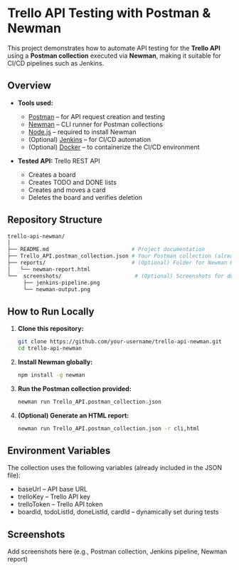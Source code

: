 # Trello API Testing with Postman & Newman

This project demonstrates how to automate API testing for the **Trello API** using a **Postman collection** executed via **Newman**, making it suitable for CI/CD pipelines such as Jenkins.

## Overview

- **Tools used:**
  - [Postman](https://www.postman.com/) – for API request creation and testing
  - [Newman](https://www.npmjs.com/package/newman) – CLI runner for Postman collections
  - [Node.js](https://nodejs.org/) – required to install Newman
  - (Optional) [Jenkins](https://www.jenkins.io/) – for CI/CD automation
  - (Optional) [Docker](https://www.docker.com/) – to containerize the CI/CD environment

- **Tested API:** Trello REST API  
  - Creates a board
  - Creates TODO and DONE lists
  - Creates and moves a card
  - Deletes the board and verifies deletion

## Repository Structure
```bash
trello-api-newman/
│
├── README.md                          # Project documentation
├── Trello_API.postman_collection.json # Your Postman collection (already provided)
├── reports/                           # (Optional) Folder for Newman HTML reports
│   └── newman-report.html
└──  screenshots/                       # (Optional) Screenshots for documentation
     ├── jenkins-pipeline.png
     └── newman-output.png

```

## How to Run Locally

1. **Clone this repository:**
   ```bash
   git clone https://github.com/your-username/trello-api-newman.git
   cd trello-api-newman

2. **Install Newman globally:**
   ```bash
   npm install -g newman

3. **Run the Postman collection provided:**
   ```bash
   newman run Trello_API.postman_collection.json

4. **(Optional) Generate an HTML report:**
   ```bash
   newman run Trello_API.postman_collection.json -r cli,html

## Environment Variables

The collection uses the following variables (already included in the JSON file):

*  baseUrl – API base URL
*  trelloKey – Trello API key
*  trelloToken – Trello API token
*  boardId, todoListId, doneListId, cardId – dynamically set during tests

## Screenshots

  Add screenshots here (e.g., Postman collection, Jenkins pipeline, Newman report)
